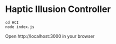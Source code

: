 # Haptic Illusion Controller

```
cd HCI
node index.js
```
Open http://localhost:3000 in your browser
